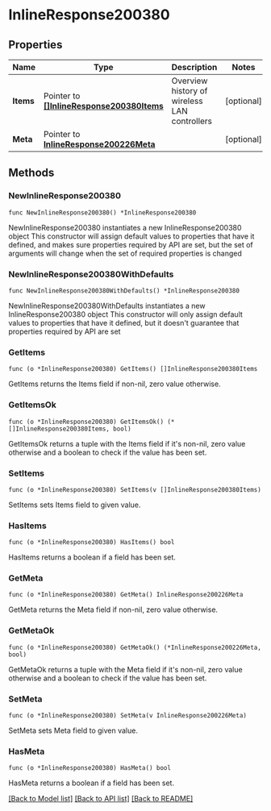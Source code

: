 # InlineResponse200380

## Properties

Name | Type | Description | Notes
------------ | ------------- | ------------- | -------------
**Items** | Pointer to [**[]InlineResponse200380Items**](InlineResponse200380Items.md) | Overview history of wireless LAN controllers | [optional] 
**Meta** | Pointer to [**InlineResponse200226Meta**](InlineResponse200226Meta.md) |  | [optional] 

## Methods

### NewInlineResponse200380

`func NewInlineResponse200380() *InlineResponse200380`

NewInlineResponse200380 instantiates a new InlineResponse200380 object
This constructor will assign default values to properties that have it defined,
and makes sure properties required by API are set, but the set of arguments
will change when the set of required properties is changed

### NewInlineResponse200380WithDefaults

`func NewInlineResponse200380WithDefaults() *InlineResponse200380`

NewInlineResponse200380WithDefaults instantiates a new InlineResponse200380 object
This constructor will only assign default values to properties that have it defined,
but it doesn't guarantee that properties required by API are set

### GetItems

`func (o *InlineResponse200380) GetItems() []InlineResponse200380Items`

GetItems returns the Items field if non-nil, zero value otherwise.

### GetItemsOk

`func (o *InlineResponse200380) GetItemsOk() (*[]InlineResponse200380Items, bool)`

GetItemsOk returns a tuple with the Items field if it's non-nil, zero value otherwise
and a boolean to check if the value has been set.

### SetItems

`func (o *InlineResponse200380) SetItems(v []InlineResponse200380Items)`

SetItems sets Items field to given value.

### HasItems

`func (o *InlineResponse200380) HasItems() bool`

HasItems returns a boolean if a field has been set.

### GetMeta

`func (o *InlineResponse200380) GetMeta() InlineResponse200226Meta`

GetMeta returns the Meta field if non-nil, zero value otherwise.

### GetMetaOk

`func (o *InlineResponse200380) GetMetaOk() (*InlineResponse200226Meta, bool)`

GetMetaOk returns a tuple with the Meta field if it's non-nil, zero value otherwise
and a boolean to check if the value has been set.

### SetMeta

`func (o *InlineResponse200380) SetMeta(v InlineResponse200226Meta)`

SetMeta sets Meta field to given value.

### HasMeta

`func (o *InlineResponse200380) HasMeta() bool`

HasMeta returns a boolean if a field has been set.


[[Back to Model list]](../README.md#documentation-for-models) [[Back to API list]](../README.md#documentation-for-api-endpoints) [[Back to README]](../README.md)


